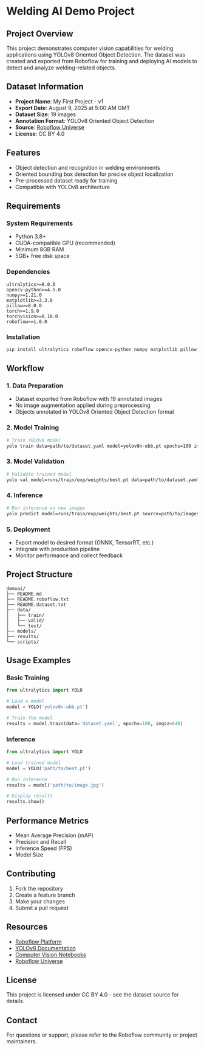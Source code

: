 # Welding AI Demo Project

## Project Overview
This project demonstrates computer vision capabilities for welding applications using YOLOv8 Oriented Object Detection. The dataset was created and exported from Roboflow for training and deploying AI models to detect and analyze welding-related objects.

## Dataset Information
- **Project Name**: My First Project - v1
- **Export Date**: August 9, 2025 at 5:00 AM GMT
- **Dataset Size**: 19 images
- **Annotation Format**: YOLOv8 Oriented Object Detection
- **Source**: [Roboflow Universe](https://universe.roboflow.com/weld-r7cc6/my-first-project-ny8uf)
- **License**: CC BY 4.0

## Features
- Object detection and recognition in welding environments
- Oriented bounding box detection for precise object localization
- Pre-processed dataset ready for training
- Compatible with YOLOv8 architecture

## Requirements

### System Requirements
- Python 3.8+
- CUDA-compatible GPU (recommended)
- Minimum 8GB RAM
- 5GB+ free disk space

### Dependencies
```
ultralytics>=8.0.0
opencv-python>=4.5.0
numpy>=1.21.0
matplotlib>=3.3.0
pillow>=8.0.0
torch>=1.9.0
torchvision>=0.10.0
roboflow>=1.0.0
```

### Installation
```bash
pip install ultralytics roboflow opencv-python numpy matplotlib pillow
```

## Workflow

### 1. Data Preparation
- Dataset exported from Roboflow with 19 annotated images
- No image augmentation applied during preprocessing
- Objects annotated in YOLOv8 Oriented Object Detection format

### 2. Model Training
```bash
# Train YOLOv8 model
yolo train data=path/to/dataset.yaml model=yolov8n-obb.pt epochs=100 imgsz=640
```

### 3. Model Validation
```bash
# Validate trained model
yolo val model=runs/train/exp/weights/best.pt data=path/to/dataset.yaml
```

### 4. Inference
```bash
# Run inference on new images
yolo predict model=runs/train/exp/weights/best.pt source=path/to/images
```

### 5. Deployment
- Export model to desired format (ONNX, TensorRT, etc.)
- Integrate with production pipeline
- Monitor performance and collect feedback

## Project Structure
```
demoai/
├── README.md
├── README.roboflow.txt
├── README.dataset.txt
├── data/
│   ├── train/
│   ├── valid/
│   └── test/
├── models/
├── results/
└── scripts/
```

## Usage Examples

### Basic Training
```python
from ultralytics import YOLO

# Load a model
model = YOLO('yolov8n-obb.pt')

# Train the model
results = model.train(data='dataset.yaml', epochs=100, imgsz=640)
```

### Inference
```python
from ultralytics import YOLO

# Load trained model
model = YOLO('path/to/best.pt')

# Run inference
results = model('path/to/image.jpg')

# Display results
results.show()
```

## Performance Metrics
- Mean Average Precision (mAP)
- Precision and Recall
- Inference Speed (FPS)
- Model Size

## Contributing
1. Fork the repository
2. Create a feature branch
3. Make your changes
4. Submit a pull request

## Resources
- [Roboflow Platform](https://roboflow.com)
- [YOLOv8 Documentation](https://docs.ultralytics.com)
- [Computer Vision Notebooks](https://github.com/roboflow/notebooks)
- [Roboflow Universe](https://universe.roboflow.com)

## License
This project is licensed under CC BY 4.0 - see the dataset source for details.

## Contact
For questions or support, please refer to the Roboflow community or project maintainers.
